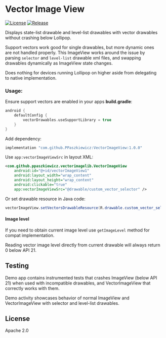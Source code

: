# Vector Image View

[![License](https://img.shields.io/badge/License-Apache%202.0-blue.svg)](https://opensource.org/licenses/Apache-2.0)
[![Release](https://jitpack.io/v/PPaszkiewicz/VectorImageView.svg)](https://jitpack.io/#User/Repo)

Displays state-list drawable and level-list drawables with vector drawables without crashing below Lollipop.

Support vectors work good for single drawables, but more dynamic ones are not handled properly.
This ImageView works around the issue by parsing `selector` and `level-list` drawable xml files,
 and swapping drawables dynamically as ImageView state changes.

Does nothing for devices running Lollipop on higher aside from delegating to native implementation.

### Usage:

Ensure support vectors are enabled in your apps **build.gradle**:

```gradle
android {
    defaultConfig {
        vectorDrawables.useSupportLibrary = true
    }
}
```

Add dependency:

```gradle
implementation "com.github.PPaszkiewicz:VectorImageView:1.0.0"
```

Use `app:vectorImageViewSrc` in layout XML:

```xml
<com.github.ppaszkiewicz.vectorimagelib.VectorImageView
    android:id="@+id/vectorImageView1"
    android:layout_width="wrap_content"
    android:layout_height="wrap_content"
    android:clickable="true"
    app:vectorImageViewSrc="@drawable/custom_vector_selector" />
```

Or set drawable resource in Java code:

```java
vectorImageView.setVectorsDrawableResource(R.drawable.custom_vector_selector);
```

#### Image level

If you need to obtain current image level use `getImageLevel` method for compat implementation.

Reading vector image level directly from current drawable will always return 0 below API 21.

## Testing

Demo app contains instrumented tests that crashes ImageView (below API 21) when
used with incompatible drawables, and VectorImageView that correctly works with them.

Demo activity showcases behavior of normal ImageView and VectorImageView with selector and level-list drawables.

## License
Apache 2.0